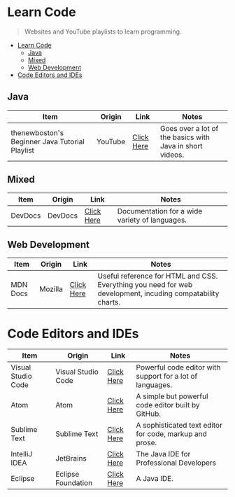 # Learn Code
> Websites and YouTube playlists to learn programming.

- [Learn Code](#learn-code)
  - [Java](#java)
  - [Mixed](#mixed)
  - [Web Development](#web-development)
- [Code Editors and IDEs](#code-editors-and-ides)

## Java
Item | Origin | Link | Notes
---------- | ---------- | ---------- | ----------
thenewboston's Beginner Java Tutorial Playlist | YouTube | [Click Here](https://www.youtube.com/playlist?list=PLFE2CE09D83EE3E28) | Goes over a lot of the basics with Java in short videos.

## Mixed
Item | Origin | Link | Notes
---------- | ---------- | ---------- | ----------
DevDocs | DevDocs | [Click Here](https://devdocs.io/) | Documentation for a wide variety of languages.

## Web Development
Item | Origin | Link | Notes
---------- | ---------- | ---------- | ----------
MDN Docs | Mozilla | [Click Here](https://developer.mozilla.org/en-US/docs/Web) | Useful reference for HTML and CSS. Everything you need for web development, incuding compatability charts.

# Code Editors and IDEs
Item | Origin | Link | Notes
---------- | ---------- | ---------- | ----------
Visual Studio Code | Visual Studio Code | [Click Here](https://code.visualstudio.com/) | Powerful code editor with support for a lot of languages.
Atom | Atom | [Click Here](https://atom.io/) | A simple but powerful code editor built by GitHub.
Sublime Text | Sublime Text | [Click Here](https://www.sublimetext.com/) | A sophisticated text editor for code, markup and prose.
IntelliJ IDEA | JetBrains | [Click Here](https://www.jetbrains.com/idea/) | The Java IDE for Professional Developers
Eclipse | Eclipse Foundation | [Click Here](https://www.eclipse.org/ide/) | A Java IDE.